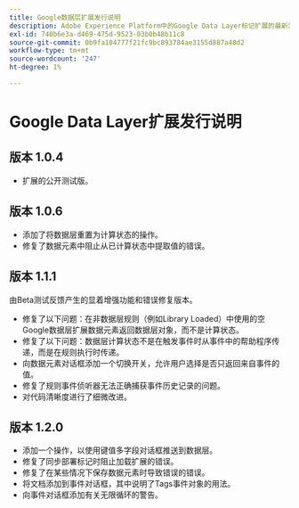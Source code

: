 ```yaml
---
title: Google数据层扩展发行说明
description: Adobe Experience Platform中的Google Data Layer标记扩展的最新发行说明。
exl-id: 740b6e3a-d469-475d-9523-03b0b48b11c8
source-git-commit: 0b9fa104777f21fc9bc893784ae3155d887a48d2
workflow-type: tm+mt
source-wordcount: '247'
ht-degree: 1%

---
```


# Google Data Layer扩展发行说明

## 版本 1.0.4

* 扩展的公开测试版。

## 版本 1.0.6

* 添加了将数据层重置为计算状态的操作。
* 修复了数据元素中阻止从已计算状态中提取值的错误。

## 版本 1.1.1

由Beta测试反馈产生的显着增强功能和错误修复版本。

* 修复了以下问题：在非数据层规则（例如Library Loaded）中使用的空Google数据层扩展数据元素返回数据层对象，而不是计算状态。
* 修复了以下问题：数据层计算状态不是在触发事件时从事件中的帮助程序传递，而是在规则执行时传递。
* 向数据元素对话框添加一个切换开关，允许用户选择是否只返回来自事件的值。
* 修复了规则事件侦听器无法正确捕获事件历史记录的问题。
* 对代码清晰度进行了细微改进。

## 版本 1.2.0

* 添加一个操作，以使用键值多字段对话框推送到数据层。
* 修复了同步部署标记时阻止加载扩展的错误。
* 修复了在某些情况下保存数据元素时导致错误的错误。
* 将文档添加到事件对话框，其中说明了Tags事件对象的用法。
* 向事件对话框添加有关无限循环的警告。
